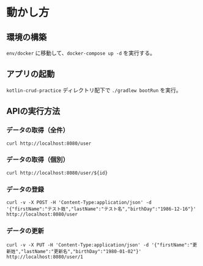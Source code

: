 # 動かし方

## 環境の構築

`env/docker` に移動して、`docker-compose up -d` を実行する。

## アプリの起動

`kotlin-crud-practice` ディレクトリ配下で `./gradlew bootRun` を実行。 


## APIの実行方法

### データの取得（全件）

```
curl http://localhost:8080/user 
```

### データの取得（個別）

```
curl http://localhost:8080/user/${id} 
```

### データの登録
```
curl -v -X POST -H 'Content-Type:application/json' -d '{"firstName":"テスト姓","lastName":"テスト名","birthDay":"1986-12-16"}' http://localhost:8080/user
```


### データの更新
```
curl -v -X PUT -H 'Content-Type:application/json' -d '{"firstName":"更新姓","lastName":"更新名","birthDay":"1980-01-02"}' http://localhost:8080/user/1
```